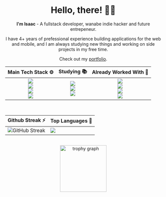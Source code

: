 <div align="center">
    
  # Hello, there! 🤙🏼
  
  **I'm Isaac** - A fullstack developer, wanabe indie hacker and future entrepeneur. 
  
  I have 4+ years of prefessional experience building applications for the web and mobile, and I am always studying new things and working on side projects in my free time.
  
  Check out my [portfolio](https://isaacmuniz.vercel.app).

  <table>
    <thead>
      <tr>
        <th style="text-align: center;">Main Tech Stack ⚙️</th>
        <th style="text-align: center;">Studying 📚️</th>
        <th style="text-align: center;">Already Worked With 💾</th>
      </tr>
    </thead>
    <tbody>
      <tr>
        <!-- Main Tech Stack -->
        <td>
          <div align="center">
            <img src="https://skills.syvixor.com/api/icons?i=reactjs,nextjs,tailwindcss,zod" />
            <br/>
            <img src="https://skills.syvixor.com/api/icons?i=prisma,jwt,jest,zustand" />
            <br/>
            <img src="https://skills.syvixor.com/api/icons?i=nodejs,nestjs,postgresql,docker" />
            <br/>
            <img src="https://skills.syvixor.com/api/icons?i=typescript,javascript" />
          </div>
        </td>
        <!-- Studying -->
        <td>
          <div align="center">
            <img src="https://skills.syvixor.com/api/icons?i=angular,reactnative" />
            <br/>
            <img src="https://skills.syvixor.com/api/icons?i=django,dotnet" />
            <br/>
            <img src="https://skills.syvixor.com/api/icons?i=python,csharp" />
          </div>
        </td>
        <!-- Already Worked With -->
        <td>
          <div align="center">
            <img src="https://skills.syvixor.com/api/icons?i=flutter,bootstrap" />
            <br/>
            <img src="https://skills.syvixor.com/api/icons?i=redux,reacthookform,reactquery" />
            <br/>
            <img src="https://skills.syvixor.com/api/icons?i=expressjs,mysql,sequelize" />
            <br/>
            <img src="https://skills.syvixor.com/api/icons?i=php" />
          </div>
        </td>
      </tr>
    </tbody>
  </table>

  <br/>

  <table>
    <thead>
      <tr>
        <th style="text-align: center;">Github Streak ⚡️</th>
        <th style="text-align: center;">Top Languages 📜</th>
      </tr>
    </thead>
    <tbody>
      <tr>
        <!-- Streak -->
        <td>
          <img src="https://gh-streaks.vercel.app?user=codigoisaac&background=000000&border=B9F9F8&stroke=B9F9F8&ring=0E9F44&fire=0E9F44&currStreakNum=B9F9F8&sideNums=B9F9F8&currStreakLabel=F06292&sideLabels=F06292&dates=0E9F44&excludeDaysLabel=0E9F44" alt="GitHub Streak">
        </td>
        <!-- Top Languages -->
        <td>
          <img src="https://github-readme-stats.vercel.app/api/top-langs/?username=codigoisaac&theme=radical&layout=donut&title_color=F06292&text_color=0E9F44&border_color=B9F9F8&bg_color=000" />
        </td>
      </tr>
    </tbody>
  </table>

  <!-- Trophies -->
  <br/>
  <img src="https://github-profile-trophy.vercel.app?username=codigoisaac&theme=omni&column=2&row=1&margin-w=5&margin-h=1&no-frame=false&no-bg=true" height="150" alt="trophy graph"  />
  
          

  
  <!-- [![Isaac's github activity graph](https://github-readme-activity-graph.vercel.app/graph?username=codigoisaac&bg_color=0d1117&color=b9f9f8&line=b9f9f8&point=0e9f44&area=true&area_color=0e9f44&hide_border=true)](https://github.com/ashutosh00710/github-readme-activity-graph) -->
</div>


